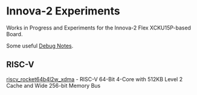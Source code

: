 # Innova-2 Experiments

Works in Progress and Experiments for the Innova-2 Flex XCKU15P-based Board.

Some useful [Debug Notes](debug_notes).

## RISC-V

[riscv_rocket64b4l2w_xdma](riscv_rocket64b4l2w_xdma) - RISC-V 64-Bit 4-Core with 512KB Level 2 Cache and Wide 256-bit Memory Bus
